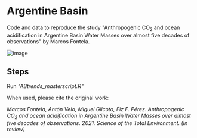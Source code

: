 # Argentine Basin
Code and data to reproduce the study "Anthropogenic CO<sub>2</sub> and ocean acidification in Argentine Basin Water Masses over almost five decades of observations" by Marcos Fontela.


![image](https://user-images.githubusercontent.com/17079604/110437029-d4ed8c00-80ac-11eb-9575-87b301ce3a5f.png)


## Steps
Run *"ABtrends_masterscript.R"*

When used, please cite the original work: 


*Marcos Fontela, Antón Velo, Miguel Gilcoto, Fiz F. Pérez. Anthropogenic CO<sub>2</sub> and ocean acidification in Argentine Basin Water Masses over almost five decades of observations. 2021. Science of the Total Environment. (In review)*

